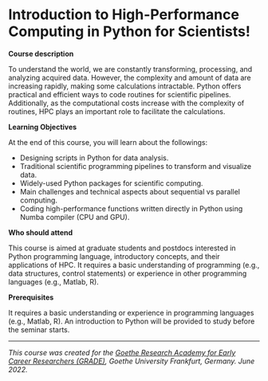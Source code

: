 # Introduction to High-Performance Computing in Python for Scientists!


**Course description**

To understand the world, we are constantly transforming, processing, and analyzing acquired data. However, the complexity and amount of data are increasing rapidly, making some calculations intractable. Python offers practical and efficient ways to code routines for scientific pipelines. Additionally, as the computational costs increase with the complexity of routines, HPC plays an important role to facilitate the calculations.

**Learning Objectives**

At the end of this course, you will learn about the followings:

+ Designing scripts in Python for data analysis.
+ Traditional scientific programming pipelines to transform and visualize data.
+ Widely-used Python packages for scientific computing.
+ Main challenges and technical aspects about sequential vs parallel computing.
+ Coding high-performance functions written directly in Python using Numba compiler (CPU and GPU).

**Who should attend**

This course is aimed at graduate students and postdocs interested in Python programming language, introductory concepts, and their applications of HPC. It requires a basic understanding of programming (e.g., data structures, control statements) or experience in other programming languages (e.g., Matlab, R).

**Prerequisites**

It requires a basic understanding or experience in programming languages (e.g., Matlab, R). An introduction to Python will be provided to study before the seminar starts.

---

_This course was created for the [Goethe Research Academy for Early Career Researchers (GRADE)](https://www.goethe-university-frankfurt.de/), Goethe University Frankfurt, Germany. June 2022._
